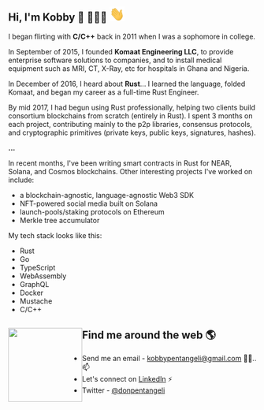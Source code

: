 ## Hi, I'm Kobby 👋 👩🏾‍💻 <img src="./wave.gif" width="30px">

I began flirting with **C/C++** back in 2011 when I was a sophomore in college.

In September of 2015, I founded **Komaat Engineering LLC**, to provide enterprise software solutions to companies, and to install medical equipment such as MRI, CT, X-Ray, etc for hospitals in Ghana and Nigeria.

In December of 2016, I heard about **Rust**... I learned the language, folded Komaat, and began my career as a full-time Rust Engineer.

By mid 2017, I had begun using Rust professionally, helping two clients build consortium blockchains from scratch (entirely in Rust). I spent 3 months on each project, contributing mainly to the p2p libraries, consensus protocols, and cryptographic primitives (private keys, public keys, signatures, hashes).

**...**

In recent months, I've been writing smart contracts in Rust for NEAR, Solana, and Cosmos blockchains. Other interesting projects I've worked on include:

- a blockchain-agnostic, language-agnostic Web3 SDK
- NFT-powered social media built on Solana
- launch-pools/staking protocols on Ethereum
- Merkle tree accumulator

My tech stack looks like this:

- Rust
- Go
- TypeScript
- WebAssembly
- GraphQL
- Docker
- Mustache
- C/C++

## Find me around the web 🌎 <a><img align="left" width="150" height="150" src="./media.gif"></a>

- Send me an email - <a href="kobbypentangeli@gmail.com">kobbypentangeli@gmail.com</a> ✍🏾..📫
- Let's connect on <a href="https://www.linkedin.com/in/kobbypentangeli/"> LinkedIn</a> ⚡
- Twitter - [@donpentangeli](https://twitter.com/donpentangeli)
